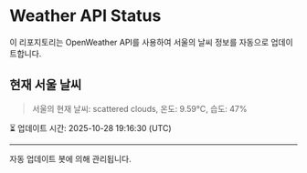 
# Weather API Status

이 리포지토리는 OpenWeather API를 사용하여 서울의 날씨 정보를 자동으로 업데이트합니다.

## 현재 서울 날씨
> 서울의 현재 날씨: scattered clouds, 온도: 9.59°C, 습도: 47%

⏳ 업데이트 시간: 2025-10-28 19:16:30 (UTC)

---
자동 업데이트 봇에 의해 관리됩니다.
